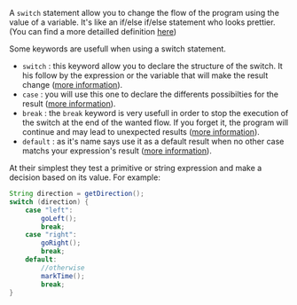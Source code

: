 A `switch` statement allow you to change the flow of the program using the value of a variable. It's like an if/else if/else statement who looks prettier. (You can find a more detailled definition [here][wikipedia])

Some keywords are usefull when using a switch statement.

- `switch` : this keyword allow you to declare the structure of the switch. It his follow by the expression or the variable that will make the result change ([more information][switch-statement]).
- `case` : you will use this one to declare the differents possibilties for the result ([more information][case]).
- `break` : the `break` keyword is very usefull in order to stop the execution of the switch at the end of the wanted flow. If you forget it, the program will continue and may lead to unexpected results ([more information][break]).
- `default` : as it's name says use it as a default result when no other case matchs your expression's result ([more information][default]).

At their simplest they test a primitive or string expression and make a decision based on its value. For example:

```java
String direction = getDirection();
switch (direction) {
    case "left":
        goLeft();
        break;
    case "right":
        goRight();
        break;
    default:
        //otherwise
        markTime();
        break;
}
```

[wikipedia]: https://en.wikipedia.org/wiki/Switch_statement
[switch-statement]: https://docs.oracle.com/javase/tutorial/java/nutsandbolts/switch.html
[case]: https://www.w3schools.com/java/ref_keyword_case.asp
[break]: https://www.w3schools.com/java/ref_keyword_break.asp
[default]: https://www.w3schools.com/java/ref_keyword_default.asp
